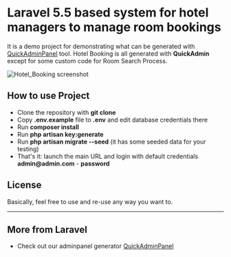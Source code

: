 # Laravel 5.5 based system for hotel managers to manage room bookings

It is a demo project for demonstrating what can be generated with [QuickAdminPanel](https://quickadminpanel.com) tool.
Hotel Booking is all generated with __QuickAdmin__ except for some custom code for Room Search Process.

![Hotel_Booking screenshot](https://laraveldaily.com/wp-content/uploads/2018/11/hotel-booking-demo.png)

## How to use Project

- Clone the repository with __git clone__
- Copy __.env.example__ file to __.env__ and edit database credentials there
- Run __composer install__
- Run __php artisan key:generate__
- Run __php artisan migrate --seed__ (it has some seeded data for your testing)
- That's it: launch the main URL and login with default credentials __admin@admin.com__ - __password__

## License

Basically, feel free to use and re-use any way you want to.

---

## More from Laravel

- Check out our adminpanel generator [QuickAdminPanel](https://quickadminpanel.com)


